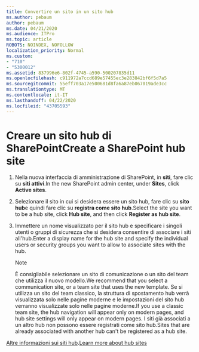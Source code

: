 ```yaml
---
title: Convertire un sito in un sito hub
ms.author: pebaum
author: pebaum
ms.date: 04/21/2020
ms.audience: ITPro
ms.topic: article
ROBOTS: NOINDEX, NOFOLLOW
localization_priority: Normal
ms.custom:
- "710"
- "5300012"
ms.assetid: 837996e6-802f-4745-a590-500207835d11
ms.openlocfilehash: c911972a7ccd689e57455ec3e283842bf6f5d7a5
ms.sourcegitcommit: 55eff703a17e500681d8fa6a87eb067019ade3cc
ms.translationtype: MT
ms.contentlocale: it-IT
ms.lasthandoff: 04/22/2020
ms.locfileid: "43705593"
---
```

# <a name="create-a-sharepoint-hub-site"></a><span data-ttu-id="3d72e-102">Creare un sito hub di SharePoint</span><span class="sxs-lookup"><span data-stu-id="3d72e-102">Create a SharePoint hub site</span></span>

1. <span data-ttu-id="3d72e-103">Nella nuova interfaccia di amministrazione di SharePoint, in **siti**, fare clic su **siti attivi**.</span><span class="sxs-lookup"><span data-stu-id="3d72e-103">In the new SharePoint admin center, under **Sites**, click **Active sites**.</span></span>

2. <span data-ttu-id="3d72e-104">Selezionare il sito in cui si desidera essere un sito hub, fare clic su **sito hub**e quindi fare clic su **registra come sito hub**.</span><span class="sxs-lookup"><span data-stu-id="3d72e-104">Select the site you want to be a hub site, click **Hub site**, and then click **Register as hub site**.</span></span>

3. <span data-ttu-id="3d72e-105">Immettere un nome visualizzato per il sito hub e specificare i singoli utenti o gruppi di sicurezza che si desidera consentire di associare i siti all'hub.</span><span class="sxs-lookup"><span data-stu-id="3d72e-105">Enter a display name for the hub site and specify the individual users or security groups you want to allow to associate sites with the hub.</span></span>

    > [!NOTE]
    >  <span data-ttu-id="3d72e-106">È consigliabile selezionare un sito di comunicazione o un sito del team che utilizza il nuovo modello.</span><span class="sxs-lookup"><span data-stu-id="3d72e-106">We recommend that you select a communication site, or a team site that uses the new template.</span></span> <span data-ttu-id="3d72e-107">Se si utilizza un sito del team classico, la struttura di spostamento hub verrà visualizzata solo nelle pagine moderne e le impostazioni del sito hub verranno visualizzate solo nelle pagine moderne.</span><span class="sxs-lookup"><span data-stu-id="3d72e-107">If you use a classic team site, the hub navigation will appear only on modern pages, and hub site settings will only appear on modern pages.</span></span> <span data-ttu-id="3d72e-108">I siti già associati a un altro hub non possono essere registrati come sito hub.</span><span class="sxs-lookup"><span data-stu-id="3d72e-108">Sites that are already associated with another hub can't be registered as a hub site.</span></span>
  
<span data-ttu-id="3d72e-109">[Altre informazioni sui siti hub](https://go.microsoft.com/fwlink/?linkid=869149).</span><span class="sxs-lookup"><span data-stu-id="3d72e-109">[Learn more about hub sites](https://go.microsoft.com/fwlink/?linkid=869149)</span></span>
  